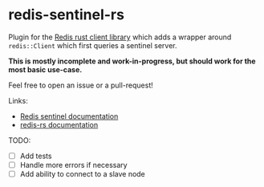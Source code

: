 # redis-sentinel-rs

Plugin for the [Redis rust client library](https://github.com/mitsuhiko/redis-rs) which adds a
wrapper around `redis::Client` which first queries a sentinel server.

**This is mostly incomplete and work-in-progress, but should work for the most basic use-case.**

Feel free to open an issue or a pull-request!

Links:
- [Redis sentinel documentation](https://redis.io/topics/sentinel)
- [redis-rs documentation](https://docs.rs/redis/0.19.0/redis/)

TODO:

- [ ] Add tests
- [ ] Handle more errors if necessary
- [ ] Add ability to connect to a slave node
